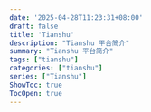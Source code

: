 ```yaml
---
date: '2025-04-28T11:23:31+08:00'
draft: false
title: 'Tianshu'
description: "Tianshu 平台简介"
summary: "Tianshu 平台简介"
tags: ["tianshu"]
categories: ["tianshu"]
series: ["Tianshu"]
ShowToc: true
TocOpen: true
---
```

